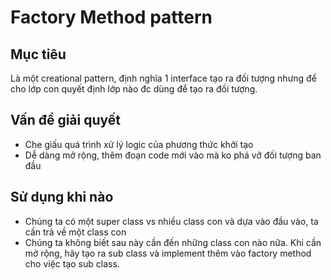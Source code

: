 # Factory Method pattern
## Mục tiêu
Là một creational pattern, định nghĩa 1 interface tạo ra đối tượng nhưng để cho lớp con quyết định lớp nào đc dùng để tạo ra đối tượng.
## Vấn đề giải quyết
* Che giấu quá trình xử lý logic của phương thức khởi tạo
* Dễ dàng mở rộng, thêm đoạn code mới vào mà ko phá vỡ đối tượng ban đầu
## Sử dụng khi nào
* Chúng ta có một super class vs nhiều class con và dựa vào đầu vào, ta cần trả về một class con
* Chúng ta không biết sau này cần đến những class con nào nữa. Khi cần mở rộng, hãy tạo ra sub class và implement thêm vào factory method cho việc tạo sub class.